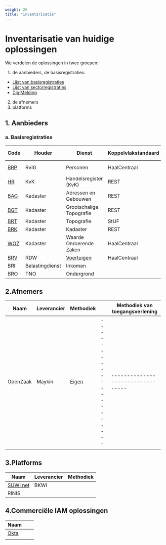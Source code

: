 ```yaml
---
weight: 20
title: "Inventarisatie"
---
```


# Inventarisatie van huidige oplossingen

We verdelen de oplossingen in twee groepen:
1. de aanbieders, de basisregistraties:
  - [Lijst van basisregistraties](https://www.digitaleoverheid.nl/overzicht-van-alle-onderwerpen/stelsel-van-basisregistraties/10-basisregistraties/)
  - [Lijst van sectorregistraties](https://www.digitaleoverheid.nl/overzicht-van-alle-onderwerpen/stelsel-van-basisregistraties/sectorregistraties/)
  - [DigiMelding](https://www.logius.nl/domeinen/gegevensuitwisseling/digimelding)
2. de afnemers
3. platforms




## 1. Aanbieders
### a. Basisregistraties

| Code       | Houder          | Dienst                                                                                                   | Koppelvlakstandaard | Methodiek van toegangsverlening |
|-|---|------|---------------------|---------------------------------|
| [BRP](https://www.rvig.nl/basisregistratie-personen) | RvIG            | Personen                                                                                                 | HaalCentraal        | Eigen model en expressietaal    |
| [HR](https://www.kvk.nl/producten-bestellen/kvk-api/) | KvK             | Handelsregister (KvK)                                                                                    | REST                | Open, alleen betaling           |
| [BAG](https://github.com/lvbag/BAG-API/tree/master) | Kadaster        | Adressen en Gebouwen                                                                                     | REST                | Open                            |
| [BGT](https://www.kadaster.nl/zakelijk/registraties/basisregistraties/bgt) | Kadaster        | Grootschalige Topografie                                                                                 | REST                | Open                            |
| [BRT](https://www.kadaster.nl/zakelijk/registraties/basisregistraties/brt) | Kadaster        | Topografie                                                                                               | StUF                | Open                            |
| [BRK](https://www.kadaster.nl/zakelijk/registraties/basisregistraties/brk) | Kadaster        | Kadaster                                                                                                 | REST                | Open                            |
| [WOZ](https://www.kadaster.nl/zakelijk/producten/adressen-en-gebouwen/woz-api-bevragen) | Kadaster        | Waarde Onroerende Zaken                                                                                  | HaalCentraal        | Open                            |
| [BRV](https://www.rdw.nl) | RDW             | [Voertuigen](https://www.rdw.nl/over-rdw/dienstverlening/betaald-toegang-tot-ongevoelige-kentekengegevens) | HaalCentraal        |                                 |
| BRI    | Belastingdienst | Inkomen                                                                                                  |                     |                                 |
| BRO    | TNO             | Ondergrond                                                                                           |                     |                                 |

## 2.Afnemers

| Naam     | Leverancier | Methodiek |  | Methodiek van toegangsverlening |
|----------|-------------|----------|---------------------|---------------------------------|   
| OpenZaak | Maykin      | [Eigen](https://github.com/open-zaak/open-zaak/blob/d9c14e1257d6ec6751b218b18cdd9eae4b8f9b63/docs/manual/general.rst#api-autorisaties)    |---------------------|---------------------------------|   
|          |      |                                                                                                                                           |                     |                                 |

## 3.Platforms

| Naam                                  | Leverancier | Methodiek |
|---------------------------------------|-------------|--------|
| [SUWI net](https://bkwi.nl/producten) | BKWI        | |   
| RINIS                                 |             | |


## 4.Commerciële IAM oplossingen

| Naam  |  |  |
|-------|-------------|--------|
| [Okta](https://www.okta.com/nl)  |         | |   
|  |             | |

